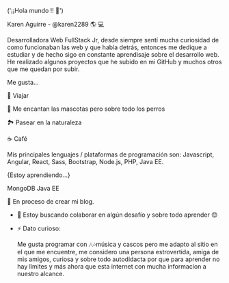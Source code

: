 ('¡¡Hola mundo !! 👋')

Karen Aguirre - @karen2289 🌎 💻

Desarrolladora Web FullStack Jr, desde siempre sentí mucha curiosidad de como funcionaban las web y que había detrás, entonces me dedique a estudiar y de hecho sigo en constante aprendisaje sobre el desarrollo web. He realizado algunos proyectos que he subido en mi GitHub y muchos otros que me quedan por subir. 


Me gusta...


🌄 Viajar

🐶 Me encantan las mascotas pero sobre todo los perros

🏞 Pasear en la naturaleza

☕ Café


Mis principales lenguajes / plataformas de programación son: Javascript, Angular, React, Sass, Bootstrap, Node.js, PHP, Java EE.


{Estoy aprendiendo...}

MongoDB  Java EE


📝 En proceso de crear mi blog.

- 👯 Estoy buscando colaborar en algún desafío y sobre todo aprender 😊

- ⚡ Dato curioso:


  Me gusta programar con 🎶🎶música y cascos pero me adapto al sitio en el que me encuentre, me considero una persona estrovertida, amiga de mis amigos, curiosa y sobre todo autodidacta por que para aprender no hay límites y más ahora que esta internet con mucha informacíon a nuestro alcance.
